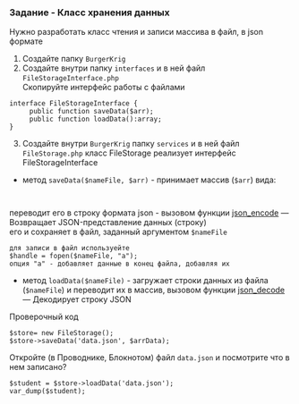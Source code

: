 ### Задание - Класс хранения данных

Нужно разработать класс чтения и записи массива в файл, в json формате  

1. Создайте папку `BurgerKrig`
2. Создайте внутри папку `interfaces` и в ней файл `FileStorageInterface.php`  
Скопируйте интерфейс работы с файлами
```
interface FileStorageInterface {
     public function saveData($arr);
     public function loadData():array;
}
```
3. Создайте внутри `BurgerKrig` папку `services` и в ней файл `FileStorage.php`
класс FileStorage реализует интерфейс FileStorageInterface
- метод `saveData($nameFile, $arr)`    - принимает массив (`$arr`) вида:
```
  
```
переводит его в строку формата json - вызовом функции
[json_encode](https://www.php.net/manual/ru/function.json-encode.php) — Возвращает JSON-представление данных (строку)  
его и сохраняет в файл, заданный аргументом `$nameFile`  
```
для записи в файл используейте
$handle = fopen($nameFile, "a");
опция "a" - добавляет данные в конец файла, добавляя их
```

- метод `loadData($nameFile)` - загружает строки данных из файла (`$nameFile`) и переводит их в массив, вызовом функции
[json_decode](https://www.php.net/manual/ru/function.json-decode.php) — Декодирует строку JSON   

Проверочный код
```
$store= new FileStorage();
$store->saveData('data.json', $arrData);
```
Откройте (в Проводнике, Блокнотом) файл `data.json` и посмотрите что в нем записано?  
```
$student = $store->loadData('data.json');
var_dump($student);
```
